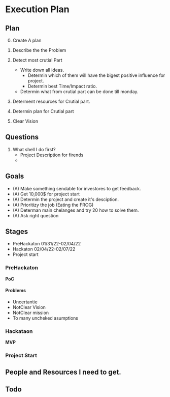 # Execution Plan

## Plan

0. Create A plan
1. Describe the the Problem

2. Detect most crutial Part
	- Write down all ideas.
        - Determin which of them will have the bigest positive influence for project.
        - Determin best Time/Impact ratio.
	- Determin what from crutial part can be done till monday.
3. Determent resources for Crutial part.
4. Determin plan for Crutial part
1. Clear Vision

## Questions 

1. What shell I do first?
	- Project Description for firends
	- 
	 

## Goals

- (A) Make something sendable for investores to get feedback.
- (A) Get 10,000$ for project start
- (A) Determin the project and create it's desciption.
- (A) Prioritizy the job (Eating the FROG)
- (A) Determan main chelanges and try 20 how to solve them.
- (A) Ask right question

## Stages

- PreHackaton 
    01/31/22-02/04/22
- Hackaton
    02/04/22-02/07/22
- Project start

### PreHackaton

**PoC**

#### Problems

- Uncertantie
- NotClear Vision
- NotClear mission
- To many uncheked asumptions 


### Hackataon

**MVP**

### Project Start

## People and Resources I need to get.

## Todo
